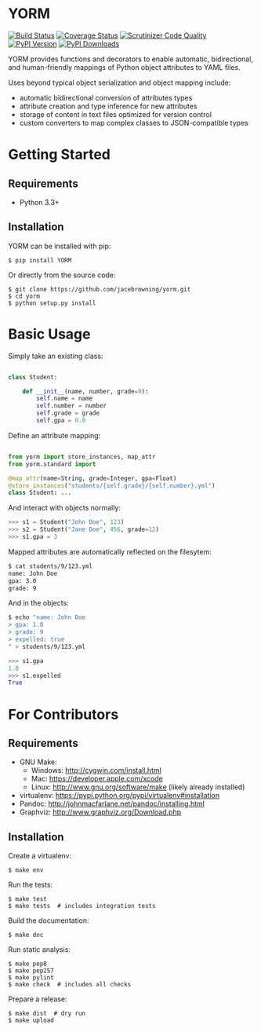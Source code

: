 YORM
====

[![Build Status](http://img.shields.io/travis/jacebrowning/yorm/master.svg)](https://travis-ci.org/jacebrowning/yorm)
[![Coverage Status](http://img.shields.io/coveralls/jacebrowning/yorm/master.svg)](https://coveralls.io/r/jacebrowning/yorm)
[![Scrutinizer Code Quality](http://img.shields.io/scrutinizer/g/jacebrowning/yorm.svg)](https://scrutinizer-ci.com/g/jacebrowning/yorm/?branch=master)
[![PyPI Version](http://img.shields.io/pypi/v/yorm.svg)](https://pypi.python.org/pypi/yorm)
[![PyPI Downloads](http://img.shields.io/pypi/dm/yorm.svg)](https://pypi.python.org/pypi/yorm)

YORM provides functions and decorators to enable automatic, bidirectional, and human-friendly mappings of Python object attributes to YAML files.

Uses beyond typical object serialization and object mapping include:

* automatic bidirectional conversion of attributes types
* attribute creation and type inference for new attributes
* storage of content in text files optimized for version control
* custom converters to map complex classes to JSON-compatible types


Getting Started
===============

Requirements
------------

* Python 3.3+

Installation
------------

YORM can be installed with pip:

    $ pip install YORM

Or directly from the source code:

    $ git clone https://github.com/jacebrowning/yorm.git
    $ cd yorm
    $ python setup.py install

Basic Usage
===========

Simply take an existing class:

```python

class Student:

    def __init__(name, number, grade=9):
        self.name = name
        self.number = number
        self.grade = grade
        self.gpa = 0.0
```

Define an attribute mapping:

```python

from yorm import store_instances, map_attr
from yorm.standard import 

@map_attr(name=String, grade=Integer, gpa=Float)
@store_instances("students/{self.grade}/{self.number}.yml")
class Student: ...
```

And interact with objects normally:

```python
>>> s1 = Student("John Doe", 123)
>>> s2 = Student("Jane Doe", 456, grade=12)
>>> s1.gpa = 3
```

Mapped attributes are automatically reflected on the filesytem:

```bash
$ cat students/9/123.yml
name: John Doe
gpa: 3.0
grade: 9
```

And in the objects:

```bash
$ echo "name: John Doe
> gpa: 1.8
> grade: 9
> expelled: true
" > students/9/123.yml
```

```python
>>> s1.gpa
1.8
>>> s1.expelled
True
```

For Contributors
================

Requirements
------------

* GNU Make:
    * Windows: http://cygwin.com/install.html
    * Mac: https://developer.apple.com/xcode
    * Linux: http://www.gnu.org/software/make (likely already installed)
* virtualenv: https://pypi.python.org/pypi/virtualenv#installation
* Pandoc: http://johnmacfarlane.net/pandoc/installing.html
* Graphviz: http://www.graphviz.org/Download.php

Installation
------------

Create a virtualenv:

    $ make env

Run the tests:

    $ make test
    $ make tests  # includes integration tests

Build the documentation:

    $ make doc

Run static analysis:

    $ make pep8
    $ make pep257
    $ make pylint
    $ make check  # includes all checks

Prepare a release:

    $ make dist  # dry run
    $ make upload
